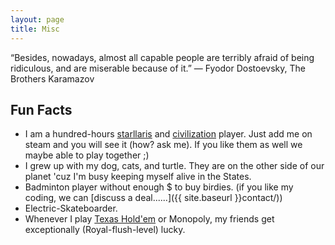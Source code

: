 ```yaml
---
layout: page
title: Misc
---
```


<p class="message">
  “Besides, nowadays, almost all capable people are terribly afraid of being ridiculous, and are miserable because of it.”
― Fyodor Dostoevsky, The Brothers Karamazov
</p>

## Fun Facts
* I am a hundred-hours [starllaris](https://www.paradoxinteractive.com/games/stellaris/about) and [civilization](https://civilization.com/) player. Just add me on steam and you will see it (how? ask me). If you like them as well we maybe able to play together ;)
* I grew up with my dog, cats, and turtle. They are on the other side of our planet  'cuz I'm busy keeping myself alive in the States.
* Badminton player without enough $ to buy birdies. (if you like my coding, we can [discuss a deal......]({{ site.baseurl }}contact/))
* Electric-Skateboarder.
* Whenever I play <a href="https://en.wikipedia.org/wiki/Texas_hold_'em">Texas Hold'em</a> or Monopoly, my friends get exceptionally (Royal-flush-level) lucky.
